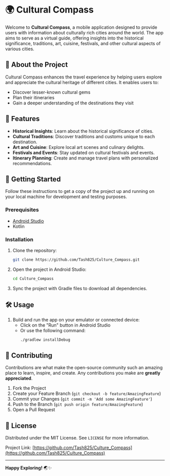 # 🌍 Cultural Compass

Welcome to **Cultural Compass**, a mobile application designed to provide users with information about culturally rich cities around the world. The app aims to serve as a virtual guide, offering insights into the historical significance, traditions, art, cuisine, festivals, and other cultural aspects of various cities.

## 📱 About the Project

Cultural Compass enhances the travel experience by helping users explore and appreciate the cultural heritage of different cities. It enables users to:
- Discover lesser-known cultural gems
- Plan their itineraries
- Gain a deeper understanding of the destinations they visit

## 🌟 Features

- **Historical Insights**: Learn about the historical significance of cities.
- **Cultural Traditions**: Discover traditions and customs unique to each destination.
- **Art and Cuisine**: Explore local art scenes and culinary delights.
- **Festivals and Events**: Stay updated on cultural festivals and events.
- **Itinerary Planning**: Create and manage travel plans with personalized recommendations.

## 🚀 Getting Started

Follow these instructions to get a copy of the project up and running on your local machine for development and testing purposes.

### Prerequisites

- [Android Studio](https://developer.android.com/studio)
- Kotlin

### Installation

1. Clone the repository:
    ```sh
    git clone https://github.com/Tash825/Culture_Compass.git
    ```
2. Open the project in Android Studio:
    ```sh
    cd Culture_Compass
    ```
3. Sync the project with Gradle files to download all dependencies.

## 🛠️ Usage

1. Build and run the app on your emulator or connected device:
    - Click on the "Run" button in Android Studio
    - Or use the following command:
      ```sh
      ./gradlew installDebug
      ```

## 🤝 Contributing

Contributions are what make the open-source community such an amazing place to learn, inspire, and create. Any contributions you make are **greatly appreciated**.

1. Fork the Project
2. Create your Feature Branch (`git checkout -b feature/AmazingFeature`)
3. Commit your Changes (`git commit -m 'Add some AmazingFeature'`)
4. Push to the Branch (`git push origin feature/AmazingFeature`)
5. Open a Pull Request

## 📝 License

Distributed under the MIT License. See `LICENSE` for more information.


Project Link: [https://github.com/Tash825/Culture_Compass](https://github.com/Tash825/Culture_Compass)

---

**Happy Exploring!** 🌏✨

